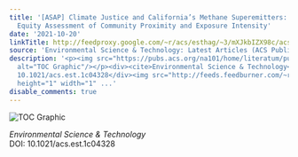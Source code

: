 ```yaml
---
title: '[ASAP] Climate Justice and California’s Methane Superemitters: Environmental
  Equity Assessment of Community Proximity and Exposure Intensity'
date: '2021-10-20'
linkTitle: http://feedproxy.google.com/~r/acs/esthag/~3/mXJkbIZX98c/acs.est.1c04328
source: 'Environmental Science & Technology: Latest Articles (ACS Publications)'
description: '<p><img src="https://pubs.acs.org/na101/home/literatum/publisher/achs/journals/content/esthag/0/esthag.ahead-of-print/acs.est.1c04328/20211020/images/medium/es1c04328_0007.gif"
  alt="TOC Graphic"/></p><div><cite>Environmental Science & Technology</cite></div><div>DOI:
  10.1021/acs.est.1c04328</div><img src="http://feeds.feedburner.com/~r/acs/esthag/~4/mXJkbIZX98c"
  height="1" width="1" ...'
disable_comments: true
---
```

<p><img src="https://pubs.acs.org/na101/home/literatum/publisher/achs/journals/content/esthag/0/esthag.ahead-of-print/acs.est.1c04328/20211020/images/medium/es1c04328_0007.gif" alt="TOC Graphic"/></p><div><cite>Environmental Science & Technology</cite></div><div>DOI: 10.1021/acs.est.1c04328</div><img src="http://feeds.feedburner.com/~r/acs/esthag/~4/mXJkbIZX98c" height="1" width="1" ...